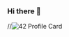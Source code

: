 ### Hi there 👋

//![42 Profile Card](https://1337-readme.vercel.app/api/profile?cursus=42cursus&dark=true&forty_two_network_logo=hide&login=ael-yamo)
